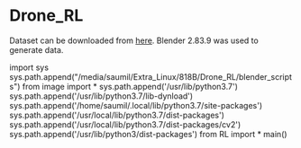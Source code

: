 # Drone_RL


Dataset can be downloaded from [here](https://drive.google.com/file/d/17eftRTyaoUpoCuT6tUdG9Ep9VsqYFm1M/view?usp=sharing).
Blender 2.83.9 was used to generate data.

import sys
sys.path.append("/media/saumil/Extra_Linux/818B/Drone_RL/blender_scripts")
from image import *
sys.path.append('/usr/lib/python3.7')
sys.path.append('/usr/lib/python3.7/lib-dynload')
sys.path.append('/home/saumil/.local/lib/python3.7/site-packages') 
sys.path.append('/usr/local/lib/python3.7/dist-packages')
sys.path.append('/usr/local/lib/python3.7/dist-packages/cv2')
sys.path.append('/usr/lib/python3/dist-packages')
from RL import *
main()
